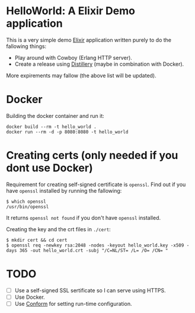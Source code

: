 # HelloWorld: A Elixir Demo application

This is a very simple demo [Elixir](http://elixir-lang.github.io/) application written purely to do the fallowing things:

- Play around with Cowboy (Erlang HTTP server).
- Create a release using [Distillery](https://github.com/bitwalker/distillery) (maybe in combination with Docker).

More expirements may fallow (the above list will be updated).

# Docker

Building the docker container and run it:
```
docker build --rm -t hello_world .
docker run --rm -d -p 8080:8080 -t hello_world
```

# Creating certs (only needed if you dont use Docker)

Requirement for creating self-signed certificate is `openssl`. Find out if you have `openssl` installed by running the fallowing:
```
$ which openssl
/usr/bin/openssl
```
It returns `openssl not found` if you don't have `openssl` installed.

Creating the key and the crt files in `./cert`:
```
$ mkdir cert && cd cert
$ openssl req -newkey rsa:2048 -nodes -keyout hello_world.key -x509 -days 365 -out hello_world.crt -subj "/C=NL/ST= /L= /O= /CN= "
```

# TODO

- [ ] Use a self-signed SSL sertificate so I can serve using HTTPS.
- [ ] Use Docker.
- [ ] Use [Conform](https://github.com/bitwalker/conform) for setting run-time configuration.
